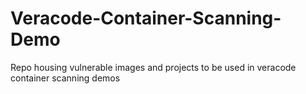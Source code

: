 # Veracode-Container-Scanning-Demo
Repo housing vulnerable images and projects to be used in veracode container scanning demos
